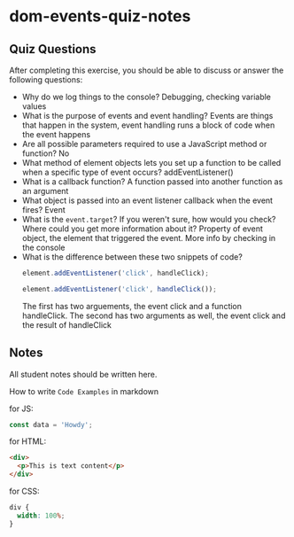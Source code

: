 # dom-events-quiz-notes

## Quiz Questions

After completing this exercise, you should be able to discuss or answer the following questions:

- Why do we log things to the console?
  Debugging, checking variable values
- What is the purpose of events and event handling?
  Events are things that happen in the system, event handling runs a block of code when the event happens
- Are all possible parameters required to use a JavaScript method or function?
  No
- What method of element objects lets you set up a function to be called when a specific type of event occurs?
  addEventListener()
- What is a callback function?
  A function passed into another function as an argument
- What object is passed into an event listener callback when the event fires?
  Event
- What is the `event.target`? If you weren't sure, how would you check? Where could you get more information about it?
  Property of event object, the element that triggered the event. More info by checking in the console
- What is the difference between these two snippets of code?
  ```js
  element.addEventListener('click', handleClick);
  ```
  ```js
  element.addEventListener('click', handleClick());
  ```
  The first has two arguements, the event click and a function handleClick. The second has two arguments as well, the event click and the result of handleClick

## Notes

All student notes should be written here.

How to write `Code Examples` in markdown

for JS:

```javascript
const data = 'Howdy';
```

for HTML:

```html
<div>
  <p>This is text content</p>
</div>
```

for CSS:

```css
div {
  width: 100%;
}
```
